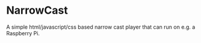 # NarrowCast
A simple html/javascript/css based narrow cast player that can run on e.g. a Raspberry Pi.
